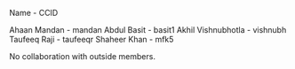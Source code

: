 Name - CCID

Ahaan Mandan - mandan
Abdul Basit - basit1
Akhil Vishnubhotla - vishnubh
Taufeeq Raji - taufeeqr
Shaheer Khan - mfk5

No collaboration with outside members. 
